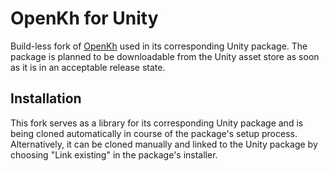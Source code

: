 # OpenKh for Unity
Build-less fork of [OpenKh](https://github.com/OpenKH/OpenKh) used in its corresponding Unity package. The package is planned to be downloadable from the Unity asset store as soon as it is in an acceptable release state.

## Installation
This fork serves as a library for its corresponding Unity package and is being cloned automatically in course of the package's setup process. Alternatively, it can be cloned manually and linked to the Unity package by choosing "Link existing" in the package's installer.